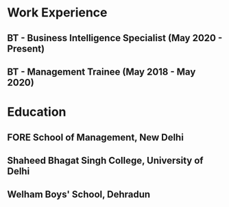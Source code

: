 # Work Experience
## BT - Business Intelligence Specialist (May 2020 - Present)
## BT - Management Trainee (May 2018 - May 2020)
# Education
## FORE School of Management, New Delhi
## Shaheed Bhagat Singh College, University of Delhi
## Welham Boys' School, Dehradun
